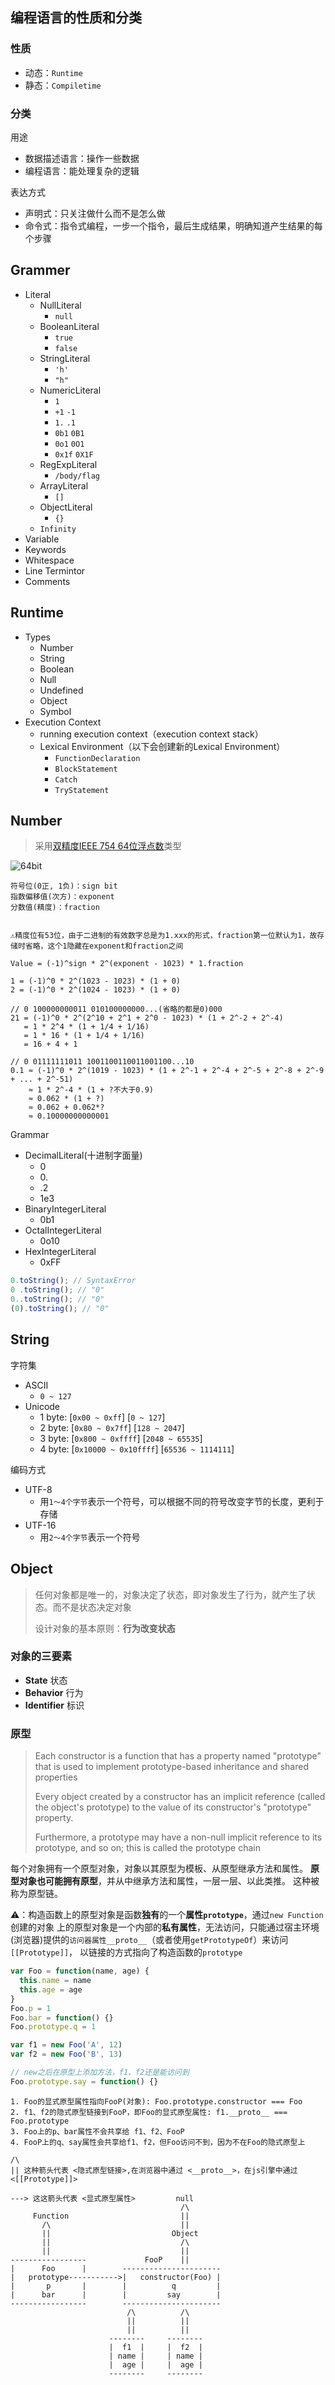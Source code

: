 ## 编程语言的性质和分类

### 性质

- 动态：`Runtime`
- 静态：`Compiletime`

### 分类

用途
  - 数据描述语言：操作一些数据
  - 编程语言：能处理复杂的逻辑

表达方式
  - 声明式：只关注做什么而不是怎么做
  - 命令式：指令式编程，一步一个指令，最后生成结果，明确知道产生结果的每个步骤

## Grammer

- Literal
  - NullLiteral
    - `null`
  - BooleanLiteral
    - `true`
    - `false`
  - StringLiteral
    - `'h'`
    - `"h"`
  - NumericLiteral
    - `1`
    - `+1` `-1`
    - `1.` `.1`
    - `0b1`  `0B1`
    - `0o1`  `0O1`
    - `0x1f`  `0X1F`
  - RegExpLiteral
    - `/body/flag`
  - ArrayLiteral
    - `[]`
  - ObjectLiteral
    - `{}`
  - `Infinity`
- Variable
- Keywords
- Whitespace
- Line Termintor
- Comments

## Runtime

- Types
  - Number
  - String
  - Boolean
  - Null
  - Undefined
  - Object
  - Symbol
- Execution Context
  - running execution context（execution context stack）
  - Lexical Environment（以下会创建新的Lexical Environment）
    - `FunctionDeclaration`
    - `BlockStatement`
    - `Catch`
    - `TryStatement`


## Number

> 采用[双精度IEEE 754 64位浮点数](https://en.wikipedia.org/wiki/Double-precision_floating-point_format)类型

![64bit](IEEE754(64bit).PNG)

```plaintext
符号位(0正, 1负)：sign bit
指数偏移值(次方)：exponent
分数值(精度)：fraction


⚠️精度位有53位，由于二进制的有效数字总是为1.xxx的形式，fraction第一位默认为1，故存储时省略，这个1隐藏在exponent和fraction之间

Value = (-1)^sign * 2^(exponent - 1023) * 1.fraction

1 = (-1)^0 * 2^(1023 - 1023) * (1 + 0)
2 = (-1)^0 * 2^(1024 - 1023) * (1 + 0)

// 0 100000000011 010100000000...(省略的都是0)000
21 = (-1)^0 * 2^(2^10 + 2^1 + 2^0 - 1023) * (1 + 2^-2 + 2^-4)
   = 1 * 2^4 * (1 + 1/4 + 1/16)
   = 1 * 16 * (1 + 1/4 + 1/16)
   = 16 + 4 + 1

// 0 01111111011 1001100110011001100...10
0.1 ≈ (-1)^0 * 2^(1019 - 1023) * (1 + 2^-1 + 2^-4 + 2^-5 + 2^-8 + 2^-9 + ... + 2^-51)
    ≈ 1 * 2^-4 * (1 + ?不大于0.9)
    ≈ 0.062 * (1 + ?)
    ≈ 0.062 + 0.062*?
    ≈ 0.10000000000001

```

Grammar
  - DecimalLiteral(十进制字面量)
    - 0
    - 0\.
    - .2
    - 1e3
  - BinaryIntegerLiteral
    - 0b1
  - OctalIntegerLiteral
    - 0o10
  - HexIntegerLiteral
    - 0xFF

```javascript
0.toString(); // SyntaxError
0 .toString(); // "0"
0..toString(); // "0"
(0).toString(); // "0"
```

## String

字符集
  - ASCII
    - `0 ~ 127`
  - Unicode
    - 1 byte: [`0x00 ~ 0xff`] [`0 ~ 127`]
    - 2 byte: [`0x80 ~ 0x7ff`] [`128 ~ 2047`]
    - 3 byte: [`0x800 ~ 0xffff`] [`2048 ~ 65535`]
    - 4 byte: [`0x10000 ~ 0x10ffff`] [`65536 ~ 1114111`]

编码方式
  - UTF-8
    - 用`1～4个字节`表示一个符号，可以根据不同的符号改变字节的长度，更利于存储
  - UTF-16
    - 用`2～4个字节`表示一个符号

## Object

> 任何对象都是唯一的，对象决定了状态，即对象发生了行为，就产生了状态。而不是状态决定对象
> 
> 设计对象的基本原则：**行为改变状态**

### **对象的三要素**
  - **State** 状态
  - **Behavior** 行为
  - **Identifier** 标识

### **原型**

> Each constructor is a function that has a property named "prototype" that is used to implement prototype-based inheritance and shared properties
>
> Every object created by a constructor has an implicit reference (called the object's prototype) to the value of its constructor's "prototype" property.
> 
> Furthermore, a prototype may have a non-null implicit reference to its prototype, and so on; this is called the prototype chain
> 

每个对象拥有一个原型对象，对象以其原型为模板、从原型继承方法和属性。
**原型对象也可能拥有原型**，并从中继承方法和属性，一层一层、以此类推。
这种被称为原型链。

⚠️：构造函数上的原型对象是函数**独有**的一个**属性`prototype`**，通过`new Function`创建的对象
上的原型对象是一个内部的**私有属性**，无法访问，只能通过宿主环境(浏览器)提供的`访问器属性__proto__`（或者使用`getPrototypeOf`）来访问`[[Prototype]]`，
以链接的方式指向了构造函数的`prototype`

```javascript
var Foo = function(name, age) {
  this.name = name
  this.age = age
}
Foo.p = 1
Foo.bar = function() {}
Foo.prototype.q = 1

var f1 = new Foo('A', 12)
var f2 = new Foo('B', 13)

// new之后在原型上添加方法，f1、f2还是能访问到
Foo.prototype.say = function() {}
```

```
1. Foo的显式原型属性指向FooP(对象): Foo.prototype.constructor === Foo
2. f1、f2的隐式原型链接到FooP，即Foo的显式原型属性: f1.__proto__ === Foo.prototype
3. Foo上的p、bar属性不会共享给 f1、f2、FooP
4. FooP上的q、say属性会共享给f1、f2，但Foo访问不到，因为不在Foo的隐式原型上

/\
|| 这种箭头代表 <隐式原型链接>,在浏览器中通过 <__proto__>，在js引擎中通过 <[[Prototype]]>

---> 这这箭头代表 <显式原型属性>         null  
                                      /\
     Function                         ||
       /\                             ||
       ||                           Object
       ||                             /\
       ||                             ||
-----------------             FooP    ||
|      Foo      |        ----------------------
|   prototype----------->|   constructor(Foo) | 
|       p       |        |          q         | 
|      bar      |        |         say        |
-----------------        ---------------------- 
                          /\          /\
                          ||          ||
                          ||          ||
                      --------     --------
                      |  f1  |     |  f2  |  
                      | name |     | name |
                      |  age |     |  age |
                      --------     --------
```